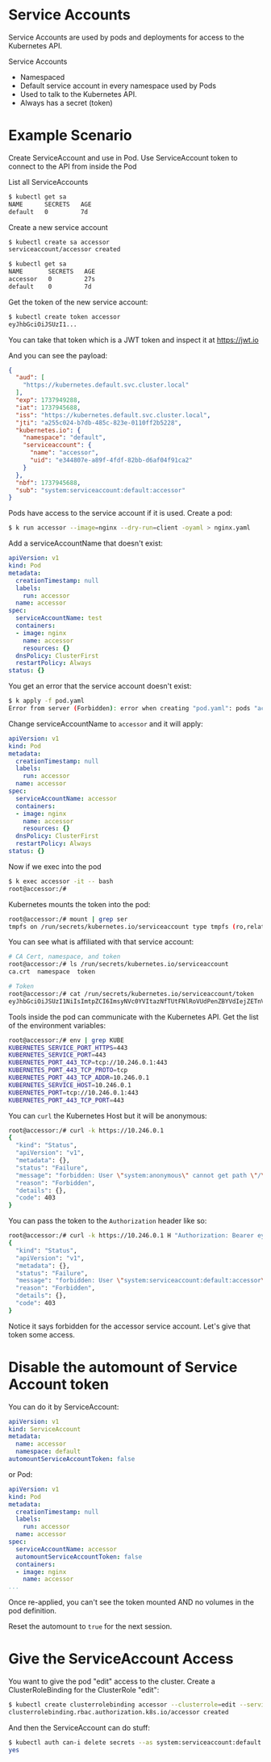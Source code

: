 # Service Accounts

Service Accounts are used by pods and deployments for access to the Kubernetes API.

Service Accounts
- Namespaced
- Default service account in every namespace used by Pods
- Used to talk to the Kubernetes API.
- Always has a secret (token)

# Example Scenario

Create ServiceAccount and use in Pod. Use ServiceAccount token to connect to the API from inside the Pod

List all ServiceAccounts

```sh
$ kubectl get sa
NAME      SECRETS   AGE
default   0         7d
```

Create a new service account

```sh
$ kubectl create sa accessor
serviceaccount/accessor created

$ kubectl get sa
NAME       SECRETS   AGE
accessor   0         27s
default    0         7d
```

Get the token of the new service account:

```sh
$ kubectl create token accessor
eyJhbGciOiJSUzI1...
```

You can take that token which is a JWT token and inspect it at https://jwt.io

And you can see the payload:

```json
{
  "aud": [
    "https://kubernetes.default.svc.cluster.local"
  ],
  "exp": 1737949288,
  "iat": 1737945688,
  "iss": "https://kubernetes.default.svc.cluster.local",
  "jti": "a255c024-b7db-485c-823e-0110ff2b5228",
  "kubernetes.io": {
    "namespace": "default",
    "serviceaccount": {
      "name": "accessor",
      "uid": "e344807e-a89f-4fdf-82bb-d6af04f91ca2"
    }
  },
  "nbf": 1737945688,
  "sub": "system:serviceaccount:default:accessor"
}
```

Pods have access to the service account if it is used. Create a pod:

```sh
$ k run accessor --image=nginx --dry-run=client -oyaml > nginx.yaml
```

Add a serviceAccountName that doesn't exist:

```yaml
apiVersion: v1
kind: Pod
metadata:
  creationTimestamp: null
  labels:
    run: accessor
  name: accessor
spec:
  serviceAccountName: test
  containers:
  - image: nginx
    name: accessor
    resources: {}
  dnsPolicy: ClusterFirst
  restartPolicy: Always
status: {}
```

You get an error that the service account doesn't exist:

```sh
$ k apply -f pod.yaml
Error from server (Forbidden): error when creating "pod.yaml": pods "accessor" is forbidden: error looking up service account default/test: serviceaccount "test" not found
```

Change serviceAccountName to `accessor` and it will apply:

```yaml
apiVersion: v1
kind: Pod
metadata:
  creationTimestamp: null
  labels:
    run: accessor
  name: accessor
spec:
  serviceAccountName: accessor
  containers:
  - image: nginx
    name: accessor
    resources: {}
  dnsPolicy: ClusterFirst
  restartPolicy: Always
status: {}
```

Now if we exec into the pod

```sh
$ k exec accessor -it -- bash
root@accessor:/#
```

Kubernetes mounts the token into the pod:

```sh
root@accessor:/# mount | grep ser
tmpfs on /run/secrets/kubernetes.io/serviceaccount type tmpfs (ro,relatime,size=3905800k)
```

You can see what is affiliated with that service account:

```sh
# CA Cert, namespace, and token
root@accessor:/# ls /run/secrets/kubernetes.io/serviceaccount
ca.crt  namespace  token

# Token
root@accessor:/# cat /run/secrets/kubernetes.io/serviceaccount/token
eyJhbGciOiJSUzI1NiIsImtpZCI6ImsyNVc0YVItazNfTUtFNlRoVUdPenZBYVdIejZETnVvTkoxQjcyVGgwbXcifQ.eyJhdWQiOlsiaHR0cHM6Ly9rdWJlcm5ldGVzLmRlZmF1bHQuc3ZjLmNsdXN0ZXIubG9jYWwiXSwiZXhwIjoxNzY5NDgyMTI1LCJpYXQiOjE3Mzc5NDYxMjUsImlzcyI6Imh0dHBzOi8va3ViZXJuZXRlcy5kZWZhdWx0LnN2Yy5jbHVzdGVyLmxvY2FsIiwianRpIjoiNzk4YTE2YmQtY
```

Tools inside the pod can communicate with the Kubernetes API. Get the list of the environment variables:

```sh
root@accessor:/# env | grep KUBE
KUBERNETES_SERVICE_PORT_HTTPS=443
KUBERNETES_SERVICE_PORT=443
KUBERNETES_PORT_443_TCP=tcp://10.246.0.1:443
KUBERNETES_PORT_443_TCP_PROTO=tcp
KUBERNETES_PORT_443_TCP_ADDR=10.246.0.1
KUBERNETES_SERVICE_HOST=10.246.0.1
KUBERNETES_PORT=tcp://10.246.0.1:443
KUBERNETES_PORT_443_TCP_PORT=443
```

You can `curl` the Kubernetes Host but it will be anonymous:

```sh
root@accessor:/# curl -k https://10.246.0.1
{
  "kind": "Status",
  "apiVersion": "v1",
  "metadata": {},
  "status": "Failure",
  "message": "forbidden: User \"system:anonymous\" cannot get path \"/\"",
  "reason": "Forbidden",
  "details": {},
  "code": 403
}
```

You can pass the token to the `Authorization` header like so:

```sh
root@accessor:/# curl -k https://10.246.0.1 H "Authorization: Bearer eyJhbGciOiJSUzI1N..."
{
  "kind": "Status",
  "apiVersion": "v1",
  "metadata": {},
  "status": "Failure",
  "message": "forbidden: User \"system:serviceaccount:default:accessor\" cannot get path \"/\"",
  "reason": "Forbidden",
  "details": {},
  "code": 403
}
```

Notice it says forbidden for the accessor service account. Let's give that token some access.

# Disable the automount of Service Account token

You can do it by ServiceAccount:

```yaml
apiVersion: v1
kind: ServiceAccount
metadata:
  name: accessor
  namespace: default
automountServiceAccountToken: false
```

or Pod:

```yaml
apiVersion: v1
kind: Pod
metadata:
  creationTimestamp: null
  labels:
    run: accessor
  name: accessor
spec:
  serviceAccountName: accessor
  automountServiceAccountToken: false
  containers:
  - image: nginx
    name: accessor
...
```

Once re-applied, you can't see the token mounted AND no volumes in the pod definition.

Reset the automount to `true` for the next session.

# Give the ServiceAccount Access

You want to give the pod "edit" access to the cluster. Create a ClusterRoleBinding for the ClusterRole "edit":

```sh
$ kubectl create clusterrolebinding accessor --clusterrole=edit --serviceaccount "default:accessor"
clusterrolebinding.rbac.authorization.k8s.io/accessor created
```

And then the ServiceAccount can do stuff:

```sh
$ kubectl auth can-i delete secrets --as system:serviceaccount:default:accessor
yes
```
